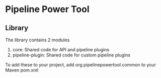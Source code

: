 # Pipeline Power Tool

## Library

The library contains 2 modules
1. core: Shared code for API and pipeline plugins
2. pipeline-plugin: Shared code for custom pipeline plugins

To add these to your project, add 
org.pipelinepowertool.common to your Maven pom.xml